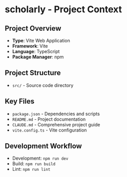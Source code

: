 # scholarly - Project Context

## Project Overview
- **Type**: Vite Web Application
- **Framework**: Vite
- **Language**: TypeScript
- **Package Manager**: npm

## Project Structure
- `src/` - Source code directory

## Key Files
- `package.json` - Dependencies and scripts
- `README.md` - Project documentation
- `CLAUDE.md` - Comprehensive project guide
- `vite.config.ts` - Vite configuration

## Development Workflow
- Development: `npm run dev`
- Build: `npm run build`
- Lint: `npm run lint`
